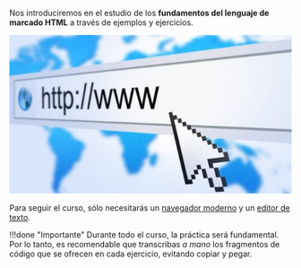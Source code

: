 Nos introduciremos en el estudio de los **fundamentos del lenguaje de marcado HTML** a través de ejemplos y ejercicios. 
        
![www](imgHTMLFundamentos/www.jpg)


Para seguir el curso, sólo necesitarás un [navegador moderno](../disenoWeb/herramientas.md#navegadores) y un [editor de texto](../disenoWeb/herramientas.md#editores-de-codigo). 

!!!done "Importante"
        Durante todo el curso, la práctica será fundamental. Por lo tanto, es recomendable que transcribas _a mano_ los fragmentos de código que se ofrecen en cada ejercicio, evitando copiar y pegar. 
























